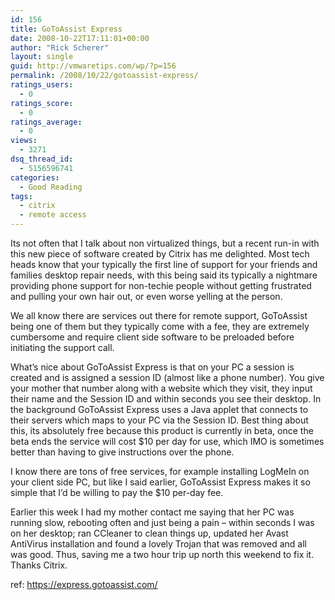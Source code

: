 ```yaml
---
id: 156
title: GoToAssist Express
date: 2008-10-22T17:11:01+00:00
author: "Rick Scherer"
layout: single
guid: http://vmwaretips.com/wp/?p=156
permalink: /2008/10/22/gotoassist-express/
ratings_users:
  - 0
ratings_score:
  - 0
ratings_average:
  - 0
views:
  - 3271
dsq_thread_id:
  - 5156596741
categories:
  - Good Reading
tags:
  - citrix
  - remote access
---
```

Its not often that I talk about non virtualized things, but a recent run-in with this new piece of software created by Citrix has me delighted. Most tech heads know that your typically the first line of support for your friends and families desktop repair needs, with this being said its typically a nightmare providing phone support for non-techie people without getting frustrated and pulling your own hair out, or even worse yelling at the person.

<!--more-->

We all know there are services out there for remote support, GoToAssist being one of them but they typically come with a fee, they are extremely cumbersome and require client side software to be preloaded before initiating the support call.

What&#8217;s nice about GoToAssist Express is that on your PC a session is created and is assigned a session ID (almost like a phone number). You give your mother that number along with a website which they visit, they input their name and the Session ID and within seconds you see their desktop. In the background GoToAssist Express uses a Java applet that connects to their servers which maps to your PC via the Session ID. Best thing about this, its absolutely free because this product is currently in beta, once the beta ends the service will cost $10 per day for use, which IMO is sometimes better than having to give instructions over the phone.

I know there are tons of free services, for example installing LogMeIn on your client side PC, but like I said earlier, GoToAssist Express makes it so simple that I&#8217;d be willing to pay the $10 per-day fee.

Earlier this week I had my mother contact me saying that her PC was running slow, rebooting often and just being a pain &#8211; within seconds I was on her desktop; ran CCleaner to clean things up, updated her Avast AntiVirus installation and found a lovely Trojan that was removed and all was good. Thus, saving me a two hour trip up north this weekend to fix it. Thanks Citrix.

ref: <a href="https://express.gotoassist.com/" target="_blank">https://express.gotoassist.com/</a>